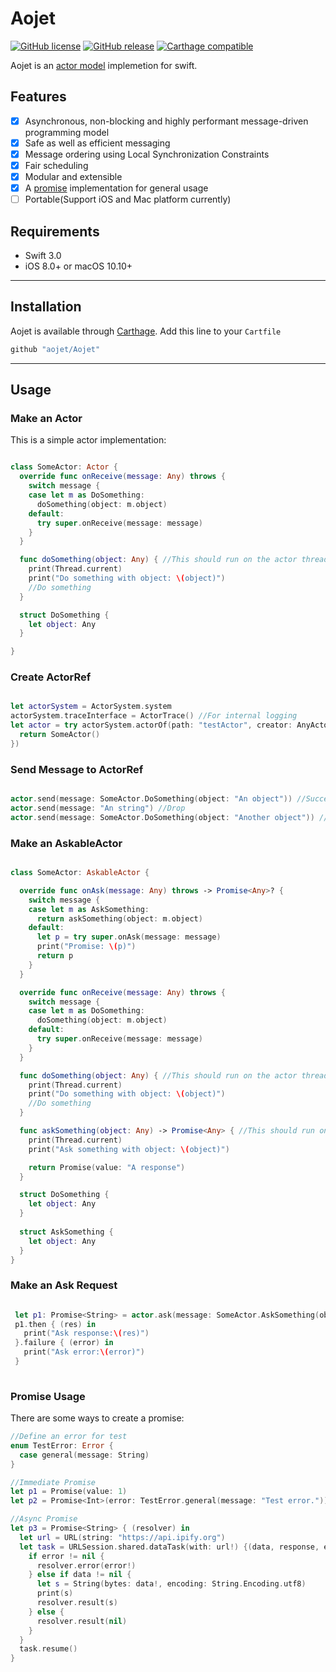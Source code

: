 # Aojet

[![GitHub license](https://img.shields.io/github/license/aojet/Aojet.svg)](https://raw.githubusercontent.com/aojet/Aojet/master/LICENSE)
[![GitHub release](https://img.shields.io/github/release/aojet/Aojet.svg)](https://github.com/aojet/Aojet/releases)
[![Carthage compatible](https://img.shields.io/badge/Carthage-compatible-4BC51D.svg?style=flat)](https://github.com/aojet/Aojet)

Aojet is an [actor model](https://en.wikipedia.org/wiki/Actor_model) implemetion for swift.

## Features

- [x] Asynchronous, non-blocking and highly performant message-driven programming model
- [x] Safe as well as efficient messaging
- [x] Message ordering using Local Synchronization Constraints
- [x] Fair scheduling
- [x] Modular and extensible
- [x] A [promise](https://en.wikipedia.org/wiki/Futures_and_promises) implementation for general usage
- [ ] Portable(Support iOS and Mac platform currently)

## Requirements

- Swift 3.0
- iOS 8.0+ or macOS 10.10+

-----

## Installation

Aojet is available through [Carthage](https://github.com/Carthage/Carthage).
Add this line to your `Cartfile`

```bash
github "aojet/Aojet"
```

-----

## Usage

### Make an Actor

This is a simple actor implementation:

```swift

class SomeActor: Actor {
  override func onReceive(message: Any) throws {
    switch message {
    case let m as DoSomething:
      doSomething(object: m.object)
    default:
      try super.onReceive(message: message)
    }
  }

  func doSomething(object: Any) { //This should run on the actor thread.
    print(Thread.current)
    print("Do something with object: \(object)")
    //Do something
  }

  struct DoSomething {
    let object: Any
  }

}


```

### Create ActorRef

```swift

let actorSystem = ActorSystem.system
actorSystem.traceInterface = ActorTrace() //For internal logging
let actor = try actorSystem.actorOf(path: "testActor", creator: AnyActorCreator{ () -> Actor in
  return SomeActor()
})


```

### Send Message to ActorRef


```swift

actor.send(message: SomeActor.DoSomething(object: "An object")) //Success
actor.send(message: "An string") //Drop
actor.send(message: SomeActor.DoSomething(object: "Another object")) //Success


```

### Make an AskableActor


```swift

class SomeActor: AskableActor {

  override func onAsk(message: Any) throws -> Promise<Any>? {
    switch message {
    case let m as AskSomething:
      return askSomething(object: m.object)
    default:
      let p = try super.onAsk(message: message)
      print("Promise: \(p)")
      return p
    }
  }

  override func onReceive(message: Any) throws {
    switch message {
    case let m as DoSomething:
      doSomething(object: m.object)
    default:
      try super.onReceive(message: message)
    }
  }

  func doSomething(object: Any) { //This should run on the actor thread.
    print(Thread.current)
    print("Do something with object: \(object)")
    //Do something
  }

  func askSomething(object: Any) -> Promise<Any> { //This should run on the actor thread.
    print(Thread.current)
    print("Ask something with object: \(object)")

    return Promise(value: "A response")
  }

  struct DoSomething {
    let object: Any
  }
  
  struct AskSomething {
    let object: Any
  }
}


```

### Make an Ask Request

```swift

 let p1: Promise<String> = actor.ask(message: SomeActor.AskSomething(object: "An object for ask"))
 p1.then { (res) in
   print("Ask response:\(res)")
 }.failure { (error) in
   print("Ask error:\(error)")
 }
  
```

### Promise Usage

There are some ways to create a promise:

```swift
//Define an error for test
enum TestError: Error {
  case general(message: String)
}

//Immediate Promise
let p1 = Promise(value: 1)
let p2 = Promise<Int>(error: TestError.general(message: "Test error."))

//Async Promise
let p3 = Promise<String> { (resolver) in
  let url = URL(string: "https://api.ipify.org")
  let task = URLSession.shared.dataTask(with: url!) {(data, response, error) in
    if error != nil {
      resolver.error(error!)
    } else if data != nil {
      let s = String(bytes: data!, encoding: String.Encoding.utf8)
      print(s)
      resolver.result(s)
    } else {
      resolver.result(nil)
    }
  }
  task.resume()
}

```
